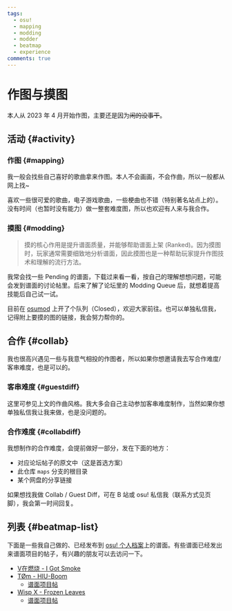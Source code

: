 ```yaml
---
tags:
  - osu!
  - mapping
  - modding
  - modder
  - beatmap
  - experience
comments: true
---
```


# 作图与摸图

本人从 2023 年 4 月开始作图，主要还是因为~~闲的没事干~~。

## 活动 {#activity}

### 作图 {#mapping}

我一般会找些自己喜好的歌曲拿来作图。本人不会画画，不会作曲，所以一般都从网上找~

喜欢一些很可爱的歌曲，电子游戏歌曲，一些梗曲也不错（特别著名站点上的）。没有时间（也暂时没有能力）做一整套难度图，所以也欢迎有人来与我合作。

### 摸图 {#modding}

> 摸的核心作用是提升谱面质量，并能够帮助谱面上架 (Ranked)。因为摸图时，玩家通常需要细致地分析谱面，因此摸图也是一种帮助玩家提升作图技术和理解的流行方法。

我常会找一些 Pending 的谱面，下载过来看一看，按自己的理解想想问题，可能会发到谱面的讨论帖里。后来了解了论坛里的 Modding Queue 后，就想着提高技能后自己试一试。

目前在 [osumod](https://osumod.com/Amrzs0971/) 上开了个队列（Closed），欢迎大家前往。也可以单独私信我，记得附上要摸的图的链接，我会努力帮你的。

## 合作 {#collab}

我也很高兴遇见一些与我意气相投的作图者，所以如果你想邀请我去写合作难度/客串难度，也是可以的。

### 客串难度 {#guestdiff}

这里可参见上文的作曲风格。我大多会自己主动参加客串难度制作，当然如果你想单独私信我让我来做，也是没问题的。

### 合作难度 {#collabdiff}

我想制作的合作难度，会提前做好一部分，发在下面的地方：

- 对应论坛帖子的原文中（这是首选方案）
- 此仓库 `maps` 分支的根目录
- 某个网盘的分享链接

如果想找我做 Collab / Guest Diff，可在 B 站或 osu! 私信我（联系方式见页脚），我会第一时间回复。

## 列表 {#beatmap-list}

下面是一些我自己做的、已经发布到 [osu! 个人档案](https://osu.ppy.sh/users/30973609)上的谱面。有些谱面已经发出来谱面项目的帖子，有兴趣的朋友可以去访问一下。

- [V在燃烧 - I Got Smoke](https://osu.ppy.sh/beatmapsets/2000102)
- [TØm - HIU-Boom](https://osu.ppy.sh/beatmapsets/2019937)
  - [谱面项目帖](https://osu.ppy.sh/community/forums/topics/1787697)
- [Wisp X - Frozen Leaves](https://osu.ppy.sh/beatmapsets/2005918)
  - [谱面项目帖](https://osu.ppy.sh/community/forums/topics/1776164)
